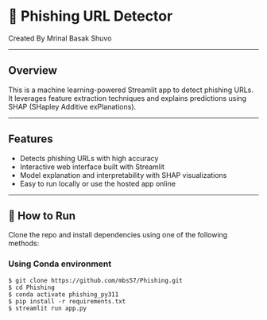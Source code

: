 # 🔐 Phishing URL Detector

Created By Mrinal Basak Shuvo

---

## Overview

This is a machine learning-powered Streamlit app to detect phishing URLs.  
It leverages feature extraction techniques and explains predictions using SHAP (SHapley Additive exPlanations).

---

## Features

- Detects phishing URLs with high accuracy  
- Interactive web interface built with Streamlit  
- Model explanation and interpretability with SHAP visualizations  
- Easy to run locally or use the hosted app online

---

## 🚀 How to Run

Clone the repo and install dependencies using one of the following methods:

### Using Conda environment

```console
$ git clone https://github.com/mbs57/Phishing.git
$ cd Phishing
$ conda activate phishing_py311
$ pip install -r requirements.txt
$ streamlit run app.py
